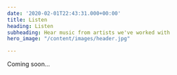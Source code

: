 ```yaml
---
date: '2020-02-01T22:43:31.000+00:00'
title: Listen
heading: Listen
subheading: Hear music from artists we've worked with
hero_image: "/content/images/header.jpg"

---
```

Coming soon...


